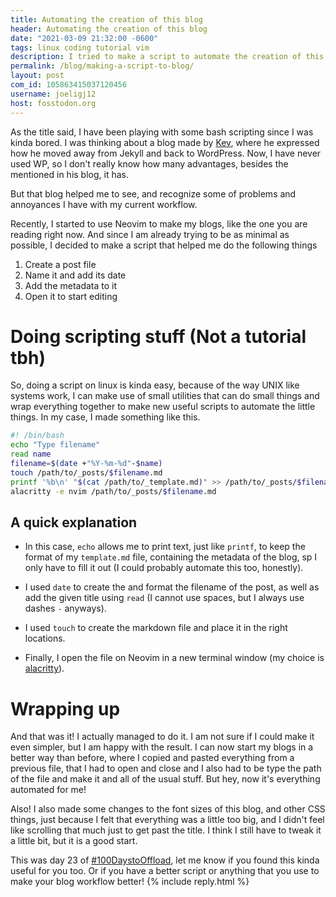```yaml
---
title: Automating the creation of this blog
header: Automating the creation of this blog 
date: "2021-03-09 21:32:00 -0600" 
tags: linux coding tutorial vim
description: I tried to make a script to automate the creation of this blog, as a proper linux user should (kinda). And some blog CSS changes
permalink: /blog/making-a-script-to-blog/
layout: post
com_id: 105863415037120456
username: joeligj12
host: fosstodon.org
---
```

As the title said, I have been playing with some bash scripting since I was kinda bored. I was thinking about a blog made by [Kev](https://kevq.uk/the-wonderful-world-of-wordpress-wizardry-for-working-with-websites/), where he expressed how he moved away from Jekyll and back to WordPress. Now, I have never used WP, so I don't really know how many advantages, besides the mentioned in his blog, it has.

But that blog helped me to see, and recognize some of problems and annoyances I have with my current workflow.

Recently, I started to use Neovim to make my blogs, like the one you are reading right now. And since I am already trying to be as minimal as possible, I decided to make a script that helped me do the following things

1. Create a post file
2. Name it and add its date
3. Add the metadata to it
4. Open it to start editing

# Doing scripting stuff (Not a tutorial tbh) 

So, doing a script on linux is kinda easy, because of the way UNIX like systems work, I can make use of small utilities that can do small things and wrap everything together to make new useful scripts to automate the little things.
In my case, I made something like this.
```bash
#! /bin/bash
echo "Type filename"
read name
filename=$(date +"%Y-%m-%d"-$name)
touch /path/to/_posts/$filename.md
printf '%b\n' "$(cat /path/to/_template.md)" >> /path/to/_posts/$filename.md
alacritty -e nvim /path/to/_posts/$filename.md
```

## A quick explanation

* In this case, `echo` allows me to print text, just like `printf`, to keep the format of my `template.md` file, containing the metadata of the blog, sp I only have to fill it out (I could probably automate this too, honestly).

* I used `date` to create the and format the filename of the post, as well as add the given title using `read` (I cannot use spaces, but I always use dashes `-` anyways).

* I used `touch` to create the markdown file and place it in the right locations.

* Finally, I open the file on Neovim in a new terminal window (my choice is [alacritty](https://github.com/alacritty/alacritty)).

# Wrapping up

And that was it! I actually managed to do it. I am not sure if I could make it even simpler, but I am happy with the result. I can now start my blogs in a better way than before, where I copied and pasted everything from a previous file, that I had to open and close and I also had to be type the path of the file and make it and all of the usual stuff. But hey, now it's everything automated for me!

Also! I also made some changes to the font sizes of this blog, and other CSS things, just because I felt that everything was a little too big, and I didn't feel like scrolling that much just to get past the title. I think I still have to tweak it a little bit, but it is a good start.

This was day 23 of [#100DaystoOffload](https://100daystooffload.com), let me know if you found this kinda useful for you too. Or if you have a better script or anything that you use to make your blog workflow better!
{% include reply.html %}
